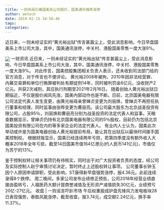 ```yaml
---
title: 一则传闻引爆国美系公司股价，国美通讯强势涨停
author: wetech
date: 2019-02-15 10:58:46
tags: 
categories: 
---
```

近日来，一则未经证实的“黄光裕出狱”传言甚嚣尘上，受此消息影响，今日早盘国美系上市公司大涨，其中，国美通讯涨停，中关村、港股国美零售一度大涨9%。
<!-- more -->
<img align="center" border="0" src="https://imgcdn.yicai.com/uppics/images/2019/02/90bf061f3485e4fb645b247c80ed4a90.jpg" />
一财资讯
近日来，一则未经证实的“黄光裕出狱”传言甚嚣尘上，受此消息影响，今日早盘国美系上市公司大涨，其中，国美通讯涨停，中关村、港股国美零售一度大涨9%。
对此传言，国美控股集团相关负责人表示，还未收到司法部门给的官方消息，对于传言也不便评论。
黄光裕2008年被拘，2010年因非法经营罪、内幕交易罪和单位行贿罪被判处有期徒刑14年，同时被判罚金6亿元，没收财产2亿元。共获2次减刑，其应执行刑期至2021年2月16日。
随着创始人黄光裕出狱日期临近，不仅是股价闻风先涨，国美内部动作也是不断。日前，北京国美电器有限公司法定代表人发生变更，由黄光裕母亲曾婵贞变更为刘丽焕，曾婵贞不再担任执行董事和经理，同时监事由张晔变更为曹丽亮。该公司最大股东为北京战圣投资有限公司，占股95％，刘丽焕和曹丽亮分别为战圣投资的法定代表人和监事。天眼查数据显示，曾婵贞仍持有北京国美电器有限公司的5％股权，目前仍为包括北京国美投资有限公司在内的等多家企业的法定代表人。
有业内人士认为，国美此次举动或许是为国美电器创始人黄光裕提前布局，能让其在出狱后以最快时间接手国美控制权。
根据财报显示，国美已经连续两年亏损，若第四季度没有额外收入大概率2018年全年亏损，截至14日国美市值164亿港元(约人民币141亿元)，市值仅为苏宁的13%。
 
 
鉴于控制权转让相关事项仍有待核实，同时出于对广大投资者负责的态度，经公司及实际控制人赵宁审慎讨论决定，暂时终止上述股权转让事项。
公司董事长钟玉因个人原因申请辞职，受此影响，ST康得新早盘强势涨停，报4.38元。此前连续录得8个跌停。
周二晚间，多家公司发布业绩修正预告，公司2018年经营业绩直接由盈转亏，人福医药大额计提商誉减值及无形资产减值损失30亿元，业绩预亏20亿-27亿元。
收盘 | 一则谣言吓趴市场 午后权重股成护盘先锋​
风力发电板块28日表现强势，泰胜风能涨停，截至收盘，报3.74元，成交额2.24亿元，换手率11.37%。

